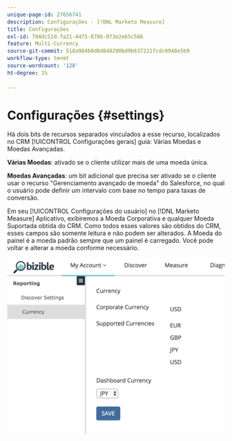 ```yaml
---
unique-page-id: 27656741
description: Configurações - [!DNL Marketo Measure]
title: Configurações
exl-id: 704dc52d-fa21-4475-878b-073e2e65c566
feature: Multi-Currency
source-git-commit: 518a984b0d8d640290bd9b637221fcdc0948e5b9
workflow-type: tm+mt
source-wordcount: '128'
ht-degree: 1%

---
```


# Configurações {#settings}

Há dois bits de recursos separados vinculados a esse recurso, localizados no CRM [!UICONTROL Configurações gerais] guia: Várias Moedas e Moedas Avançadas.

**Várias Moedas**: ativado se o cliente utilizar mais de uma moeda única.

**Moedas Avançadas**: um bit adicional que precisa ser ativado se o cliente usar o recurso &quot;Gerenciamento avançado de moeda&quot; do Salesforce, no qual o usuário pode definir um intervalo com base no tempo para taxas de conversão.

Em seu [!UICONTROL Configurações do usuário] no [!DNL Marketo Measure] Aplicativo, exibiremos a Moeda Corporativa e qualquer Moeda Suportada obtida do CRM. Como todos esses valores são obtidos do CRM, esses campos são somente leitura e não podem ser alterados. A Moeda do painel é a moeda padrão sempre que um painel é carregado. Você pode voltar e alterar a moeda conforme necessário.

![](assets/one-1.png)
